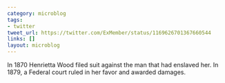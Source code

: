 ```yaml
---
category: microblog
tags:
- twitter
tweet_url: https://twitter.com/ExMember/status/1169626701367660544
links: []
layout: microblog
---
```

In 1870 Henrietta Wood filed suit against the man that had enslaved her. In 1879, a Federal court ruled in her favor and awarded damages.
